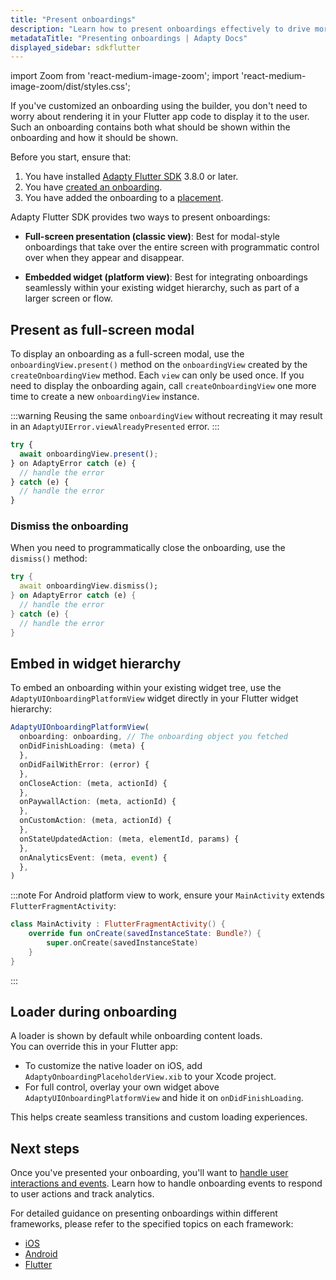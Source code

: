 ```yaml
---
title: "Present onboardings"
description: "Learn how to present onboardings effectively to drive more conversions."
metadataTitle: "Presenting onboardings | Adapty Docs"
displayed_sidebar: sdkflutter
---
```


import Zoom from 'react-medium-image-zoom';
import 'react-medium-image-zoom/dist/styles.css';

If you've customized an onboarding using the builder, you don't need to worry about rendering it in your Flutter app code to display it to the user. Such an onboarding contains both what should be shown within the onboarding and how it should be shown.

Before you start, ensure that:

1. You have installed [Adapty Flutter SDK](installation-of-adapty-sdks.md) 3.8.0 or later.
2. You have [created an onboarding](create-onboarding.md).
3. You have added the onboarding to a [placement](placements.md).

Adapty Flutter SDK provides two ways to present onboardings:

- **Full-screen presentation (classic view)**: Best for modal-style onboardings that take over the entire screen with programmatic control over when they appear and disappear.

- **Embedded widget (platform view)**: Best for integrating onboardings seamlessly within your existing widget hierarchy, such as part of a larger screen or flow.


## Present as full-screen modal

To display an onboarding as a full-screen modal, use the `onboardingView.present()` method on the `onboardingView` created by the `createOnboardingView` method. Each `view` can only be used once. If you need to display the onboarding again, call `createOnboardingView` one more time to create a new `onboardingView` instance.

:::warning
Reusing the same `onboardingView` without recreating it may result in an `AdaptyUIError.viewAlreadyPresented` error.
:::

```javascript showLineNumbers title="Flutter"
try {
  await onboardingView.present();
} on AdaptyError catch (e) {
  // handle the error
} catch (e) {
  // handle the error
}
```

### Dismiss the onboarding

When you need to programmatically close the onboarding, use the `dismiss()` method:

```dart showLineNumbers title="Flutter"
try {
  await onboardingView.dismiss();
} on AdaptyError catch (e) {
  // handle the error
} catch (e) {
  // handle the error
}
```


## Embed in widget hierarchy

To embed an onboarding within your existing widget tree, use the `AdaptyUIOnboardingPlatformView` widget directly in your Flutter widget hierarchy:

```javascript showLineNumbers title="Flutter"
AdaptyUIOnboardingPlatformView(
  onboarding: onboarding, // The onboarding object you fetched
  onDidFinishLoading: (meta) {
  },
  onDidFailWithError: (error) {
  },
  onCloseAction: (meta, actionId) {
  },
  onPaywallAction: (meta, actionId) {
  },
  onCustomAction: (meta, actionId) {
  },
  onStateUpdatedAction: (meta, elementId, params) {
  },
  onAnalyticsEvent: (meta, event) {
  },
)
```

:::note 
For Android platform view to work, ensure your `MainActivity` extends `FlutterFragmentActivity`:

```kotlin showLineNumbers title="Kotlin"
class MainActivity : FlutterFragmentActivity() {
    override fun onCreate(savedInstanceState: Bundle?) {
        super.onCreate(savedInstanceState)
    }
}
```
:::

## Loader during onboarding

A loader is shown by default while onboarding content loads.  
You can override this in your Flutter app:

- To customize the native loader on iOS, add `AdaptyOnboardingPlaceholderView.xib` to your Xcode project.
- For full control, overlay your own widget above `AdaptyUIOnboardingPlatformView` and hide it on `onDidFinishLoading`.

This helps create seamless transitions and custom loading experiences.

## Next steps

Once you've presented your onboarding, you'll want to [handle user interactions and events](flutter-handling-onboarding-events.md). Learn how to handle onboarding events to respond to user actions and track analytics.

For detailed guidance on presenting onboardings within different frameworks, please refer to the specified topics on each framework:

- [iOS](ios-present-onboardings.md)
- [Android](android-present-onboardings.md)
- [Flutter](flutter-present-onboardings.md)